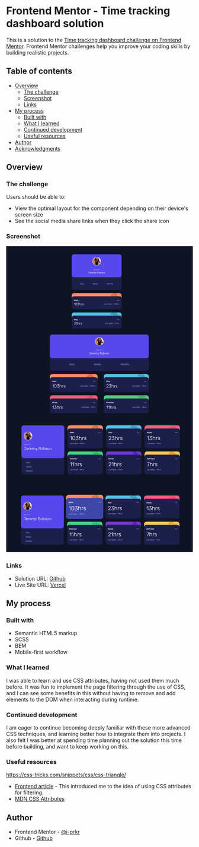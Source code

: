 # Frontend Mentor - Time tracking dashboard solution

This is a solution to the [Time tracking dashboard challenge on Frontend Mentor](https://www.frontendmentor.io/challenges/time-tracking-dashboard-UIQ7167Jw). Frontend Mentor challenges help you improve your coding skills by building realistic projects.

## Table of contents

- [Overview](#overview)
  - [The challenge](#the-challenge)
  - [Screenshot](#screenshot)
  - [Links](#links)
- [My process](#my-process)
  - [Built with](#built-with)
  - [What I learned](#what-i-learned)
  - [Continued development](#continued-development)
  - [Useful resources](#useful-resources)
- [Author](#author)
- [Acknowledgments](#acknowledgments)

## Overview

### The challenge

Users should be able to:

- View the optimal layout for the component depending on their device's screen size
- See the social media share links when they click the share icon

### Screenshot

![screenshot](./screenshot.png)

### Links

- Solution URL: [Github](https://github.com/i-prkr/time-tracking-dashboard)
- Live Site URL: [Vercel](https://time-tracking-dashboard-ebon-two.vercel.app/)

## My process

### Built with

- Semantic HTML5 markup
- SCSS
- BEM
- Mobile-first workflow

### What I learned

I was able to learn and use CSS attributes, having not used them much before. It was fun to implement the page filtering through the use of CSS, and I can see some benefits in this without having to remove and add elements to the DOM when interacting during runtime.

### Continued development

I am eager to continue becoming deeply familiar with these more advanced CSS techniques, and learning better how to integrate them into projects. I also felt I was better at spending time planning out the solution this time before building, and want to keep working on this.

### Useful resources

https://css-tricks.com/snippets/css/css-triangle/

- [Frontend article](https://www.frontendmentor.io/learning-paths/javascript-fundamentals-oR7g6-mTZ-/steps/66e0dd9a5832c087f234d6c0/article/read) - This introduced me to the idea of using CSS attributes for filtering.
- [MDN CSS Attributes](https://developer.mozilla.org/en-US/docs/Web/CSS/Attribute_selectors)

## Author

- Frontend Mentor - [@i-prkr](https://www.frontendmentor.io/profile/i-prkr)
- Github - [Github](https://github.com/i-prkr)
